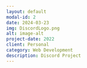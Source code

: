 ```yaml
---
layout: default
modal-id: 2
date: 2024-03-23
img: DiscordLogo.png
alt: image-alt
project-date: 2022
client: Personal
category: Web Development
description: Discord Project
---
```

